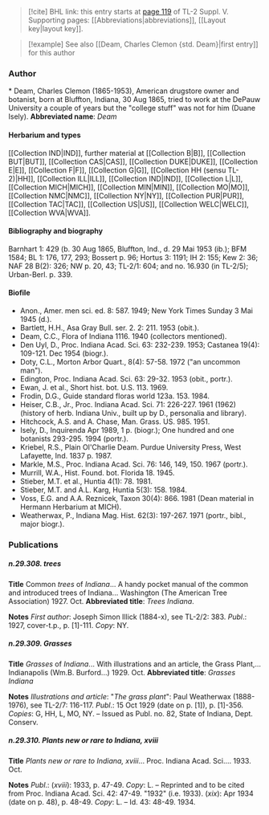 > [!cite] BHL link: this entry starts at [page 119](https://www.biodiversitylibrary.org/page/33259165) of TL-2 Suppl. V.
> Supporting pages: [[Abbreviations|abbreviations]], [[Layout key|layout key]].

> [!example] See also [[Deam, Charles Clemon {std. Deam}|first entry]] for this author

### Author

\* Deam, Charles Clemon (1865-1953), American drugstore owner and botanist, born at Bluffton, Indiana, 30 Aug 1865, tried to work at the DePauw University a couple of years but the "college stuff" was not for him (Duane Isely). 
**Abbreviated name**: *Deam*

#### Herbarium and types

[[Collection IND|IND]], further material at [[Collection B|B]], [[Collection BUT|BUT]], [[Collection CAS|CAS]], [[Collection DUKE|DUKE]], [[Collection E|E]], [[Collection F|F]], [[Collection G|G]], [[Collection HH (sensu TL-2)|HH]], [[Collection ILL|ILL]], [[Collection IND|IND]], [[Collection L|L]], [[Collection MICH|MICH]], [[Collection MIN|MIN]], [[Collection MO|MO]], [[Collection NMC|NMC]], [[Collection NY|NY]], [[Collection PUR|PUR]], [[Collection TAC|TAC]], [[Collection US|US]], [[Collection WELC|WELC]], [[Collection WVA|WVA]].

#### Bibliography and biography

Barnhart 1: 429 (b. 30 Aug 1865, Bluffton, Ind., d. 29 Mai 1953 (ib.); BFM 1584; BL 1: 176, 177, 293; Bossert p. 96; Hortus 3: 1191; IH 2: 155; Kew 2: 36; NAF 28 B(2): 326; NW p. 20, 43; TL-2/1: 604; and no. 16.930 (in TL-2/5); Urban-Berl. p. 339.

#### Biofile

- Anon., Amer. men sci. ed. 8: 587. 1949; New York Times Sunday 3 Mai 1945 (d.).
- Bartlett, H.H., Asa Gray Bull. ser. 2. 2: 211. 1953 (obit.).
- Deam, C.C., Flora of Indiana 1116. 1940 (collectors mentioned).
- Den Uyl, D., Proc. Indiana Acad. Sci. 63: 232-239. 1953; Castanea 19(4): 109-121. Dec 1954 (biogr.).
- Doty, C.L., Morton Arbor Quart., 8(4): 57-58. 1972 ("an uncommon man").
- Edington, Proc. Indiana Acad. Sci. 63: 29-32. 1953 (obit., portr.).
- Ewan, J. et al., Short hist. bot. U.S. 113. 1969.
- Frodin, D.G., Guide standard floras world 123a. 153. 1984.
- Heiser, C.B., Jr., Proc. Indiana Acad. Sci. 71: 226-227. 1961 (1962) (history of herb. Indiana Univ., built up by D., personalia and library).
- Hitchcock, A.S. and A. Chase, Man. Grass. US. 985. 1951.
- Isely, D., Inquirenda Apr 1989, 1 p. (biogr.); One hundred and one botanists 293-295. 1994 (portr.).
- Kriebel, R.S., Plain Ol'Charlie Deam. Purdue University Press, West Lafayette, Ind. 1837 p. 1987.
- Markle, M.S., Proc. Indiana Acad. Sci. 76: 146, 149, 150. 1967 (portr.).
- Murrill, W.A., Hist. Found. bot. Florida 18. 1945.
- Stieber, M.T. et al., Huntia 4(1): 78. 1981.
- Stieber, M.T. and A.L. Karg, Huntia 5(3): 158. 1984.
- Voss, E.G. and A.A. Reznicek, Taxon 30(4): 866. 1981 (Dean material in Hermann Herbarium at MICH).
- Weatherwax, P., Indiana Mag. Hist. 62(3): 197-267. 1971 (portr., bibl., major biogr.).

### Publications

##### n.29.308. trees

**Title**
Common *trees* of *Indiana*... A handy pocket manual of the common and introduced trees of Indiana... Washington (The American Tree Association) 1927. Oct.
**Abbreviated title**: *Trees Indiana*.

**Notes**
*First author*: Joseph Simon Illick (1884-x), see TL-2/2: 383.
*Publ*.: 1927, cover-t.p., p. \[1\]-111. *Copy*: NY.

##### n.29.309. Grasses

**Title**
*Grasses* of *Indiana*... With illustrations and an article, the Grass Plant,... Indianapolis (Wm.B. Burford...) 1929. Oct.
**Abbreviated title**: *Grasses Indiana*

**Notes**
*Illustrations and article*: "*The grass plant*": Paul Weatherwax (1888-1976), see TL-2/7: 116-117.
*Publ*.: 15 Oct 1929 (date on p. \[1\]), p. \[1\]-356. *Copies*: G, HH, L, MO, NY. – Issued as Publ. no. 82, State of Indiana, Dept. Conserv.

##### n.29.310. Plants new or rare to Indiana, xviii

**Title**
*Plants new or rare to Indiana, xviii*... Proc. Indiana Acad. Sci.... 1933. Oct.

**Notes**
*Publ*.: (*xviii*): 1933, p. 47-49. *Copy*: L. – Reprinted and to be cited from Proc. Indiana Acad. Sci. 42: 47-49. "1932" (i.e. 1933).
(*xix*): Apr 1934 (date on p. 48), p. 48-49. *Copy*: L. – Id. 43: 48-49. 1934.

